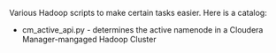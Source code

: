 Various Hadoop scripts to make certain tasks easier. Here is a catalog:

* cm_active_api.py - determines the active namenode in a Cloudera Manager-mangaged Hadoop Cluster
